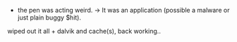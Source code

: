 + the pen was acting weird.
->
It was an application (possible a malware or just plain buggy $hit).

wiped out it all + dalvik and cache(s),
back working..
